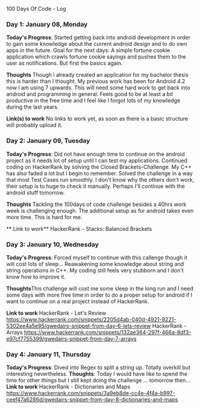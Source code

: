  100 Days Of Code - Log


### Day 1: January 08, Monday

**Today's Progress**: Started getting back into android development in order to gain some knowledge about the current android design and to do own apps in the future. 
Goal for the next days: A simple fortune cookie application which crawls fortune cookie sayings and pushes them to the user as notifications. But first the basics again.

**Thoughts** Though I already created an application for my bachelor thesis this is harder than I thought. My previous work has been for Android 4.2 now I am using 7 upwards. 
This will need some hard work to get back into android and programming in general. Feels good to be at least a bit productive in the free time and I feel like I forgot lots of my knowledge during the last years.

**Link(s) to work**
No links to work yet, as soon as there is a basic structure will probably upload it. 

### Day 2: January 09, Tuesday
**Today's Progress**: Did not have enough time to continue on the android project as it needs lot of setup until I can test my applications. Continued coding on HackerRank by solving the Closed Brackets-Challenge. 
My C++ has also faded a lot but I begin to remember. Solved the challenge in a way that most Test Cases run smoothly. I don't know why the others don't work, their setup is to huge to check it manually. 
Perhaps I'll continue with the android stuff tomorrow. 

**Thoughts** Tackling the 100days of code challenge besides a 40hrs work week is challenging enough. The additional setup as for android takes even more time. This is hard for me. 

** Link to work**
HackerRank - Stacks: Balanced Brackets

### Day 3: January 10, Wednesday
**Today's Progress**: Forced myself to continue with this callenge though it will cost lots of sleep... Reawakening some knowledge about string and string operations in C++. My coding still feels very stubborn and I don't know how to improve it. 

**Thoughts**This challenge will cost me some sleep in the long run and I need some days with more free time in order to do a proper setup for android if I want to continue on a real project instead of HackerRank. 

**Link to work**
HackerRank - Let's Review https://www.hackerrank.com/snippets/2205d4ab-040d-4921-9221-5302ee4a5e95/gwedairs-snippet-from-day-6-lets-review
HackerRank - Arrays https://www.hackerrank.com/snippets/132ae364-297f-466a-8df3-e97cf7755399/gwedairs-snippet-from-day-7-arrays

### Day 4: January 11, Thursday
**Today's Progress**: Dived into Regex to split a string up. Totally overkill but interesting nevertheless. 
**Thoughts**: Today I would have like to spend the time for other things but I still kept doing the challenge ... tomorrow then... 
**Link to work**
HackerRank - Dictionaries and Maps https://www.hackerrank.com/snippets/3a9eb8de-cc4e-4f4a-b997-ceef47a6286d/gwedairs-snippet-from-day-8-dictionaries-and-maps


